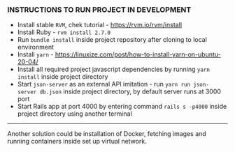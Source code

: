 ### INSTRUCTIONS TO RUN PROJECT IN DEVELOPMENT

- Install stable `RVM`, chek tutorial - https://rvm.io/rvm/install
- Install Ruby - `rvm install 2.7.0`
- Run `bundle install` inside project repository after cloning to local environment
- Install `yarn` - https://linuxize.com/post/how-to-install-yarn-on-ubuntu-20-04/
- Install all required project javascript dependencies by running `yarn install` inside project directory
- Start `json-server` as an external API imitation - run `yarn run json-server db.json` inside project directory, by default server runs at 3000 port
- Start Rails app at port 4000 by entering command `rails s -p4000` inside project directory using another terminal

***
Another solution could be installation of Docker, fetching images and running containers inside set up virtual network.
